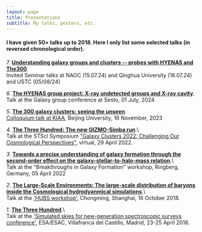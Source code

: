 ```yaml
---
layout: page
title: Presentations
subtitle: My talks, posters, etc.
---
```


#### I have given 50+ talks up to 2018. Here I only list some selected talks (in reversed chronological order).
 
*7.* [**Understanding galaxy groups and clusters -- probes with HYENAS and The300**](https://docs.google.com/presentation/d/1AboDa_1GqB0yjdqQdmZb1MsGEE5-6xgNz-UweQn-Wt4/edit?usp=sharing).\
Invited Seminar talks at NAOC (15.07.24) and Qinghua University (18.07.24) and USTC (05/08/24) 

*6.* [**The HYENAS group project: X-ray undetected groups and X-ray cavity**](https://docs.google.com/presentation/d/1I-8M-CJauyPbbrmDJHAOOsRY5H8b6nnZIOX0FFZttqQ/edit?usp=sharing).\
Talk at the Galaxy group conference at Sesto, 01 July, 2024

*5.* [**The 300 galaxy clusters: seeing the unseen**](/assets/presentations/The_Three_Hundred_Presentation-KIAA.pdf).\
 [Colloquium talk at KIAA](https://kiaa.pku.edu.cn/info/1024/9077.htm), Beijing University, 16 November, 2023

*4.*  [**The Three Hundred: The new GIZMO-Simba run**](/assets/presentations/The_Three_Hundred_Presentation_STSci.pdf).\   
Talk at the STScl Symposium ["Galaxy Clusters 2022: Challenging Our Cosmological Perspectives"](https://www.stsci.edu/contents/events/stsci/2022/april/galaxy-clusters-2022-challenging-our-cosmological-perspectives), virtual, 29 April 2022.

*3.*  [**Towards a precise understanding of galaxy formation through the second-order effect on the galaxy-stellar-to-halo-mass relation**](/assets/presentations/galaxy_halo_relation-Ringberg.pdf).\      
Talk at the "Breakthroughs in Galaxy Formation" workshop, Ringberg, Germany, 05 April 2022

*2.*  [**The Large-Scale Environments: The large-scale distribution of baryons inside the Cosmological hydrodyanmical simulations**](https://github.com/weiguangcui/The-LSE---presentation/blob/master/The_LSE_presentation-Weiguang.pdf).\   
Talk at the ['HUBS workshop'](http://hubs.tongji.edu.cn/index.php?classid=5202), Chongming, Shanghai, 16 October 2018.

*1.*  [**The Three Hundred**](https://www.cosmos.esa.int/documents/1478086/1675835/Cui-300_galaxy_clusters.pdf/3b032363-e02c-df22-976e-589e386669d8).\   
Talk at the ['Simulated skies for new-generation spectroscopic surveys conference'](https://www.cosmos.esa.int/web/simulated-skies/home), ESA/ESAC, Villafranca del Castillo, Madrid, 23-25 April 2018.
